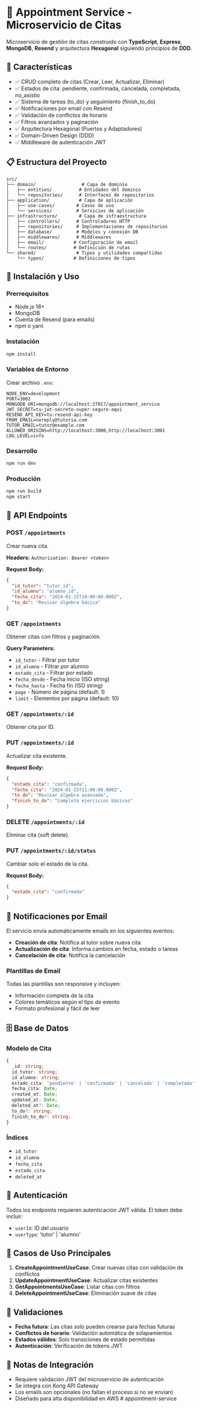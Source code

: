 # 📅 Appointment Service - Microservicio de Citas

Microservicio de gestión de citas construido con **TypeScript**, **Express**, **MongoDB**, **Resend** y arquitectura **Hexagonal** siguiendo principios de **DDD**.

## 🚀 Características

- ✅ CRUD completo de citas (Crear, Leer, Actualizar, Eliminar)
- ✅ Estados de cita: pendiente, confirmada, cancelada, completada, no_asistio
- ✅ Sistema de tareas (to_do) y seguimiento (finish_to_do)
- ✅ Notificaciones por email con Resend
- ✅ Validación de conflictos de horario
- ✅ Filtros avanzados y paginación
- ✅ Arquitectura Hexagonal (Puertos y Adaptadores)
- ✅ Domain-Driven Design (DDD)
- ✅ Middleware de autenticación JWT

## 📋 Estructura del Proyecto

```
src/
├── domain/                 # Capa de dominio
│   ├── entities/          # Entidades del dominio
│   └── repositories/      # Interfaces de repositorios
├── application/           # Capa de aplicación
│   ├── use-cases/        # Casos de uso
│   └── services/         # Servicios de aplicación
├── infrastructure/        # Capa de infraestructura
│   ├── controllers/      # Controladores HTTP
│   ├── repositories/     # Implementaciones de repositorios
│   ├── database/         # Modelos y conexión DB
│   ├── middlewares/      # Middlewares
│   ├── email/           # Configuración de email
│   └── routes/          # Definición de rutas
└── shared/               # Tipos y utilidades compartidas
    └── types/           # Definiciones de tipos
```

## 🔧 Instalación y Uso

### Prerrequisitos
- Node.js 18+
- MongoDB
- Cuenta de Resend (para emails)
- npm o yarn

### Instalación
```bash
npm install
```

### Variables de Entorno
Crear archivo `.env`:

```env
NODE_ENV=development
PORT=3002
MONGODB_URI=mongodb://localhost:27017/appointment_service
JWT_SECRET=tu-jwt-secreto-super-seguro-aqui
RESEND_API_KEY=tu-resend-api-key
FROM_EMAIL=noreply@tutoria.com
TUTOR_EMAIL=tutor@example.com
ALLOWED_ORIGINS=http://localhost:3000,http://localhost:3001
LOG_LEVEL=info
```

### Desarrollo
```bash
npm run dev
```

### Producción
```bash
npm run build
npm start
```

## 📡 API Endpoints

### POST `/appointments`
Crear nueva cita.

**Headers:** `Authorization: Bearer <token>`

**Request Body:**
```json
{
  "id_tutor": "tutor_id",
  "id_alumno": "alumno_id", 
  "fecha_cita": "2024-01-15T10:00:00.000Z",
  "to_do": "Revisar álgebra básica"
}
```

### GET `/appointments`
Obtener citas con filtros y paginación.

**Query Parameters:**
- `id_tutor` - Filtrar por tutor
- `id_alumno` - Filtrar por alumno  
- `estado_cita` - Filtrar por estado
- `fecha_desde` - Fecha inicio (ISO string)
- `fecha_hasta` - Fecha fin (ISO string)
- `page` - Número de página (default: 1)
- `limit` - Elementos por página (default: 10)

### GET `/appointments/:id`
Obtener cita por ID.

### PUT `/appointments/:id`
Actualizar cita existente.

**Request Body:**
```json
{
  "estado_cita": "confirmada",
  "fecha_cita": "2024-01-15T11:00:00.000Z",
  "to_do": "Revisar álgebra avanzada",
  "finish_to_do": "Completó ejercicios básicos"
}
```

### DELETE `/appointments/:id`
Eliminar cita (soft delete).

### PUT `/appointments/:id/status`
Cambiar solo el estado de la cita.

**Request Body:**
```json
{
  "estado_cita": "confirmada"
}
```

## 📧 Notificaciones por Email

El servicio envía automáticamente emails en los siguientes eventos:

- **Creación de cita**: Notifica al tutor sobre nueva cita
- **Actualización de cita**: Informa cambios en fecha, estado o tareas
- **Cancelación de cita**: Notifica la cancelación

### Plantillas de Email

Todas las plantillas son responsive y incluyen:
- Información completa de la cita
- Colores temáticos según el tipo de evento
- Formato profesional y fácil de leer

## 🗄️ Base de Datos

### Modelo de Cita
```typescript
{
  _id: string;
  id_tutor: string;
  id_alumno: string;
  estado_cita: 'pendiente' | 'confirmada' | 'cancelada' | 'completada' | 'no_asistio';
  fecha_cita: Date;
  created_at: Date;
  updated_at: Date;
  deleted_at?: Date;
  to_do?: string;
  finish_to_do?: string;
}
```

### Índices
- `id_tutor`
- `id_alumno`
- `fecha_cita`
- `estado_cita`
- `deleted_at`

## 🔐 Autenticación

Todos los endpoints requieren autenticación JWT válida. El token debe incluir:
- `userId`: ID del usuario
- `userType`: 'tutor' | 'alumno'

## 🚀 Casos de Uso Principales

1. **CreateAppointmentUseCase**: Crear nuevas citas con validación de conflictos
2. **UpdateAppointmentUseCase**: Actualizar citas existentes
3. **GetAppointmentsUseCase**: Listar citas con filtros
4. **DeleteAppointmentUseCase**: Eliminación suave de citas

## 🧪 Validaciones

- **Fecha futura**: Las citas solo pueden crearse para fechas futuras
- **Conflictos de horario**: Validación automática de solapamientos
- **Estados válidos**: Solo transiciones de estado permitidas
- **Autenticación**: Verificación de tokens JWT

## 📝 Notas de Integración

- Requiere validación JWT del microservicio de autenticación
- Se integra con Kong API Gateway
- Los emails son opcionales (no fallan el proceso si no se envían)
- Diseñado para alta disponibilidad en AWS # appointment-service
